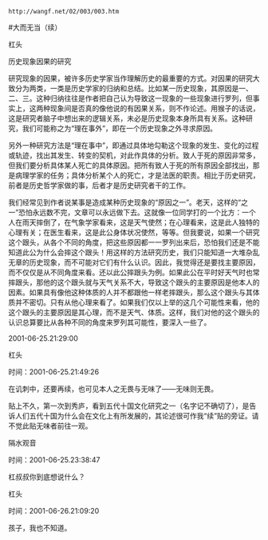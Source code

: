 `http://wangf.net/02/003/003.htm`


#大而无当（续）


杠头


历史现象因果的研究

研究现象的因果，被许多历史学家当作理解历史的最重要的方式。对因果的研究大致分为两类，一类是历史学家的归纳和总结。比如某一历史现象，其原因是一、二、三。这种归纳往往是作者把自己认为导致这一现象的一些现象进行罗列，但事实上，这两种现象间是否真的像他说的有因果关系，则不作论述。用猴子的话说，这是研究者脑子中想出来的逻辑关系，未必是历史现象本身所具有关系。这种研究，我们可能称之为“理在事外”，即在一个历史现象之外寻求原因。

另外一种研究方法是“理在事中”，即通过具体地勾勒这个现象的发生、变化的过程或轨迹，找出其发生、转变的契机，对此作具体的分析。致人于死的原因非常多，但我们要分析具体某人死亡的具体原因。把所有致人于死的所有原因全部找出，那是病理学家的任务；具体分析某个人的死亡，才是法医的职责。相比于历史研究，前者是历史哲学家做的事，后者才是历史研究者干的工作。


我们经常见到作者说某事是造成某种历史现象的“原因之一”。老天，这样的“之一”恐怕永远数不完，文章可以永远做下去。这就像一位同学打的一个比方：一个人在雨天摔倒了，在气象学家看来，这是天气使然；在心理看来，这是此人独特的心理有关；在医生看来，这是此公身体状况使然，等等。但我要说，如果一个研究这个跟头，从各个不同的角度，把这些原因都一一罗列出来后，恐怕我们还是不能知道此公为什么会摔这个跟头！用这样的方法研究历史，我们只能知道一大堆杂乱无章的历史现象，而不可能对它们有什么认识。因此，我觉得还是要找主要原因，而不仅仅是从不同角度来看。还以此公摔跟头为例。如果此公在平时好天气时也常摔跟头，那他的这个跟头就与天气关系不大，导致这个跟头的主要原因是他本人的因素。如果具有像他这种体质的人并不都跟他一样老摔跟头，那么这个跟头与其体质并不密切。只有从他心理来看了。如果我们仅以上举的这几个可能性来看，他的这个跟头的主要原因是其心理，而不是天气、体质。这样，我们对他的这个跟头的认识总算要比从各种不同的角度来罗列其可能性，要深入一些了。

2001-06-25.21:29:00 


杠头

时间：2001-06-25.21:49:26 

在讥刺中，还要再续，也可见本人之无畏与无味了——无味则无畏。 

贴上不久，第一次到秀庐，看到五代十国文化研究之一（名字记不确切了），是告诉人们五代十国为什么会在文化上有所发展的，其论述很可作我“续”贴的旁证。请不觉此贴无味者前往一观。

隔水观音

时间：2001-06-25.23:38:47 

杠叔叔你到底想说什么？

杠头

时间：2001-06-26.21:09:20 

孩子，我也不知道。
